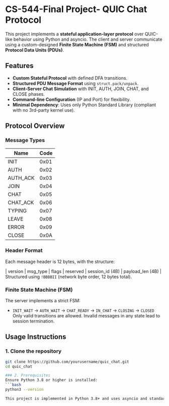 # CS-544-Final Project- QUIC Chat Protocol
This project implements a **stateful application-layer protocol** over QUIC-like behavior using Python and asyncio. The client and server communicate using a custom-designed **Finite State Machine (FSM)** and structured **Protocol Data Units (PDUs)**.

## Features
- **Custom Stateful Protocol** with defined DFA transitions.
- **Structured PDU Message Format** using `struct.pack/unpack`.
- **Client-Server Chat Simulation** with INIT, AUTH, JOIN, CHAT, and CLOSE phases.
- **Command-line Configuration** (IP and Port) for flexibility.
- **Minimal Dependency**: Uses only Python Standard Library (compliant with no 3rd-party kernel use).

## Protocol Overview

### Message Types
| Name         | Code |
|--------------|------|
| INIT         | 0x01 |
| AUTH         | 0x02 |
| AUTH_ACK     | 0x03 |
| JOIN         | 0x04 |
| CHAT         | 0x05 |
| CHAT_ACK     | 0x06 |
| TYPING       | 0x07 |
| LEAVE        | 0x08 |
| ERROR        | 0x09 |
| CLOSE        | 0x0A |

### Header Format
Each message header is 12 bytes, with the structure:

| version | msg_type | flags | reserved | session_id (4B) | payload_len (4B) |
Structured using `!BBBBII` (network byte order, 12 bytes total).

### Finite State Machine (FSM)
The server implements a strict FSM:
- `INIT_WAIT` → `AUTH_WAIT` → `CHAT_READY` → `IN_CHAT` → `CLOSING` → `CLOSED`
Only valid transitions are allowed. Invalid messages in any state lead to session termination.

## Usage Instructions
### 1. Clone the repository
```bash
git clone https://github.com/yourusername/quic_chat.git
cd quic_chat

### 2. Prerequisites
Ensure Python 3.8 or higher is installed:
```bash
python3 --version

This project is implemented in Python 3.8+ and uses asyncio and standard libraries only. A Makefile is provided for automation on Linux-based systems.
